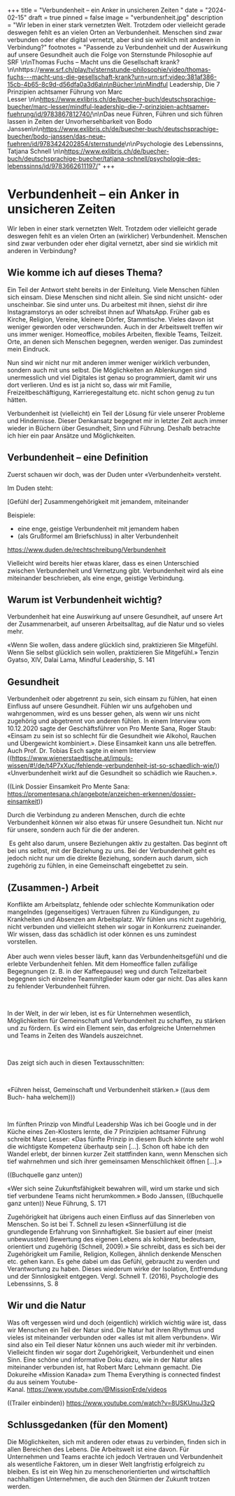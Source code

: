 +++
title = "Verbundenheit – ein Anker in unsicheren Zeiten "
date = "2024-02-15"
draft = true
pinned = false
image = "verbundenheit.jpg"
description = "Wir leben in einer stark vernetzten Welt. Trotzdem oder vielleicht gerade deswegen fehlt es an vielen Orten an Verbundenheit. Menschen sind zwar verbunden oder eher digital vernetzt, aber sind sie wirklich mit anderen in Verbindung?"
footnotes = "Passende zu Verbundenheit und der Auswirkung auf unsere Gesundheit auch die Folge von Sternstunde Philosophie auf SRF \n\nThomas Fuchs – Macht uns die Gesellschaft krank?\n\nhttps://www.srf.ch/play/tv/sternstunde-philosophie/video/thomas-fuchs---macht-uns-die-gesellschaft-krank?urn=urn:srf:video:381af386-15cb-4b65-8c9d-d56dfa0a3d6a\n\nBücher:\n\nMindful Leadership, Die 7 Prinzipien achtsamer Führung von Marc Lesser \n\n<https://www.exlibris.ch/de/buecher-buch/deutschsprachige-buecher/marc-lesser/mindful-leadership-die-7-prinzipien-achtsamer-fuehrung/id/9783867812740/>\n\nDas neue Führen, Führen und sich führen lassen in Zeiten der Unvorhersehbarkeit von Bodo Janssen\n\n<https://www.exlibris.ch/de/buecher-buch/deutschsprachige-buecher/bodo-janssen/das-neue-fuehren/id/9783424202854/sternstunde>\n\nPsychologie des Lebenssinns, Tatjana Schnell \n\n<https://www.exlibris.ch/de/buecher-buch/deutschsprachige-buecher/tatjana-schnell/psychologie-des-lebenssinns/id/9783662611197/>"
+++
# Verbundenheit – ein Anker in unsicheren Zeiten 

Wir leben in einer stark vernetzten Welt. Trotzdem oder vielleicht gerade deswegen fehlt es an vielen Orten an (wirklicher) Verbundenheit. Menschen sind zwar verbunden oder eher digital vernetzt, aber sind sie wirklich mit anderen in Verbindung? 

## Wie komme ich auf dieses Thema? 

Ein Teil der Antwort steht bereits in der Einleitung. Viele Menschen fühlen sich einsam. Diese Menschen sind nicht allein. Sie sind nicht unsicht- oder unscheinbar. Sie sind unter uns. Du arbeitest mit ihnen, siehst dir ihre Instagramstorys an oder schreibst ihnen auf WhatsApp. Früher gab es Kirche, Religion, Vereine, kleinere Dörfer, Stammtische. Vieles davon ist weniger geworden oder verschwunden. Auch in der Arbeitswelt treffen wir uns immer weniger. Homeoffice, mobiles Arbeiten, flexible Teams, Teilzeit. Orte, an denen sich Menschen begegnen, werden weniger. Das zumindest mein Eindruck. 

Nun sind wir nicht nur mit anderen immer weniger wirklich verbunden, sondern auch mit uns selbst. Die Möglichkeiten an Ablenkungen sind unermesslich und viel Digitales ist genau so programmiert, damit wir uns dort verlieren. Und es ist ja nicht so, dass wir mit Familie, Freizeitbeschäftigung, Karrieregestaltung etc. nicht schon genug zu tun hätten. 

Verbundenheit ist (vielleicht) ein Teil der Lösung für viele unserer Probleme und Hindernisse. Dieser Denkansatz begegnet mir in letzter Zeit auch immer wieder in Büchern über Gesundheit, Sinn und Führung. Deshalb betrachte ich hier ein paar Ansätze und Möglichkeiten. 

## Verbundenheit – eine Definition

Zuerst schauen wir doch, was der Duden unter «Verbundenheit» versteht. 

Im Duden steht: 

\[Gefühl der] Zusammengehörigkeit mit jemandem, miteinander

Beispiele: 

* eine enge, geistige Verbundenheit mit jemandem haben
* (als Grußformel am Briefschluss) in alter Verbundenheit

https://www.duden.de/rechtschreibung/Verbundenheit

Vielleicht wird bereits hier etwas klarer, dass es einen Unterschied zwischen Verbundenheit und Vernetzung gibt. Verbundenheit wird als eine miteinander beschrieben, als eine enge, geistige Verbindung.  

## Warum ist Verbundenheit wichtig?

Verbundenheit hat eine Auswirkung auf unsere Gesundheit, auf unsere Art der Zusammenarbeit, auf unseren Arbeitsalltag, auf die Natur und so vieles mehr. 

«Wenn Sie wollen, dass andere glücklich sind, praktizieren Sie Mitgefühl. \
Wenn Sie selbst glücklich sein wollen, praktizieren Sie Mitgefühl.» Tenzin Gyatso, XIV, Dalai Lama, Mindful Leadership, S. 141

## Gesundheit

Verbundenheit oder abgetrennt zu sein, sich einsam zu fühlen, hat einen Einfluss auf unsere Gesundheit. Fühlen wir uns aufgehoben und wahrgenommen, wird es uns besser gehen, als wenn wir uns nicht zugehörig und abgetrennt von anderen fühlen. In einem Interview vom 10.12.2020 sagte der Geschäftsführer von Pro Mente Sana, Roger Staub: «Einsam zu sein ist so schlecht für die Gesundheit wie Alkohol, Rauchen und Übergewicht kombiniert.». Diese Einsamkeit kann uns alle betreffen. Auch Prof. Dr. Tobias Esch sagte in einem Interview ((<https://www.wienerstaedtische.at/impuls-wissen/#!/de/t4P7xXuc/fehlende-verbundenheit-ist-so-schaedlich-wie/)>) «Unverbundenheit wirkt auf die Gesundheit so schädlich wie Rauchen.».

((Link Dossier Einsamkeit Pro Mente Sana: https://promentesana.ch/angebote/anzeichen-erkennen/dossier-einsamkeit))

Durch die Verbindung zu anderen Menschen, durch die echte Verbundenheit können wir also etwas für unsere Gesundheit tun. Nicht nur für unsere, sondern auch für die der anderen. 

 Es geht also darum, unsere Beziehungen aktiv zu gestalten. Das beginnt oft bei uns selbst, mit der Beziehung zu uns. Bei der Verbundenheit geht es jedoch nicht nur um die direkte Beziehung, sondern auch darum, sich zugehörig zu fühlen, in eine Gemeinschaft eingebettet zu sein. 

## (Zusammen-) Arbeit

Konflikte am Arbeitsplatz, fehlende oder schlechte Kommunikation oder mangelndes (gegenseitiges) Vertrauen führen zu Kündigungen, zu Krankheiten und Absenzen am Arbeitsplatz. Wir fühlen uns nicht zugehörig, nicht verbunden und vielleicht stehen wir sogar in Konkurrenz zueinander. Wir wissen, dass das schädlich ist oder können es uns zumindest vorstellen. \
\
Aber auch wenn vieles besser läuft, kann das Verbundenheitsgefühl und die erlebte Verbundenheit fehlen. Mit dem Homeoffice fallen zufällige Begegnungen (z. B. in der Kaffeepause) weg und durch Teilzeitarbeit begegnen sich einzelne Teammitglieder kaum oder gar nicht. Das alles kann zu fehlender Verbundenheit führen. 

 

In der Welt, in der wir leben, ist es für Unternehmen wesentlich, Möglichkeiten für Gemeinschaft und Verbundenheit zu schaffen, zu stärken und zu fördern. Es wird ein Element sein, das erfolgreiche Unternehmen und Teams in Zeiten des Wandels auszeichnet. 

 

Das zeigt sich auch in diesen Textausschnitten: 

 

«Führen heisst, Gemeinschaft und Verbundenheit stärken.» ((aus dem Buch- haha welchem)))

 

Im fünften Prinzip von Mindful Leadership Was ich bei Google und in der Küche eines Zen-Klosters lernte, die 7 Prinzipien achtsamer Führung schreibt Marc Lesser: «Das fünfte Prinzip in diesem Buch könnte sehr wohl die wichtigste Kompetenz überhautp sein \[…]. Schon oft habe ich den Wandel erlebt, der binnen kurzer Zeit stattfinden kann, wenn Menschen sich tief wahrnehmen und sich ihrer gemeinsamen Menschlichkeit öffnen \[…].»

((Buchquelle ganz unten))

«Wer sich seine Zukunftsfähigkeit bewahren will, wird um starke und sich tief verbundene Teams nicht herumkommen.» Bodo Janssen, ((Buchquelle ganz unten)) Neue Führung, S. 171 

Zugehörigkeit hat übrigens auch einen Einfluss auf das Sinnerleben von Menschen. So ist bei T. Schnell zu lesen «Sinnerfüllung ist die grundlegende Erfahrung von Sinnhaftigkeit. Sie basiert auf einer (meist unbewussten) Bewertung des eigenen Lebens als kohärent, bedeutsam, orientiert und zugehörig (Schnell, 2009).» Sie schreibt, dass es sich bei der Zugehörigkeit um Familie, Religion, Kollegen, ähnlich denkende Menschen etc. gehen kann. Es gehe dabei um das Gefühl, gebraucht zu werden und Verantwortung zu haben. Dieses wiederum wirke der Isolation, Entfremdung und der Sinnlosigkeit entgegen. Vergl. Schnell T. (2016), Psychologie des Lebenssinns, S. 8

## Wir und die Natur

Was oft vergessen wird und doch (eigentlich) wirklich wichtig wäre ist, dass wir Menschen ein Teil der Natur sind. Die Natur hat ihren Rhythmus und vieles ist miteinander verbunden oder «alles ist mit allem verbunden». Wir sind also ein Teil dieser Natur können uns auch wieder mit ihr verbinden. Vielleicht finden wir sogar dort Zugehörigkeit, Verbundenheit und einen Sinn. Eine schöne und informative Doku dazu, wie in der Natur alles miteinander verbunden ist, hat Robert Marc Lehmann gemacht. Die Dokureihe «Mission Kanada» zum Thema Everything is connected findest du aus seinem Youtube-Kanal. <https://www.youtube.com/@MissionErde/videos>

((Trailer einbinden)) https://www.youtube.com/watch?v=8USKUnuJ3zQ

## Schlussgedanken (für den Moment)

Die Möglichkeiten, sich mit anderen oder etwas zu verbinden, finden sich in allen Bereichen des Lebens. Die Arbeitswelt ist eine davon. Für Unternehmen und Teams erachte ich jedoch Vertrauen und Verbundenheit als wesentliche Faktoren, um in dieser Welt langfristig erfolgreich zu bleiben. Es ist ein Weg hin zu menschenorientierten und wirtschaftlich nachhaltigen Unternehmen, die auch den Stürmen der Zukunft trotzen werden.